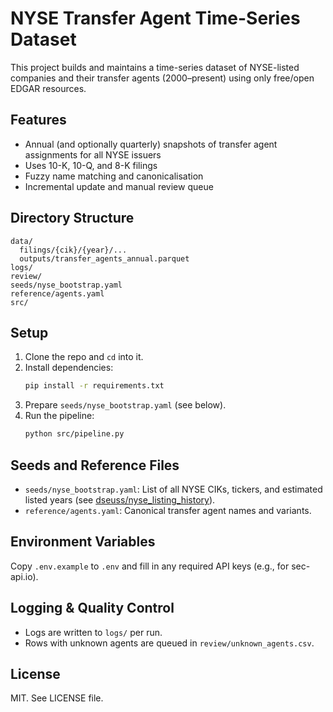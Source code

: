 # NYSE Transfer Agent Time-Series Dataset

This project builds and maintains a time-series dataset of NYSE-listed companies and their transfer agents (2000–present) using only free/open EDGAR resources.

## Features
- Annual (and optionally quarterly) snapshots of transfer agent assignments for all NYSE issuers
- Uses 10-K, 10-Q, and 8-K filings
- Fuzzy name matching and canonicalisation
- Incremental update and manual review queue

## Directory Structure
```
data/
  filings/{cik}/{year}/...
  outputs/transfer_agents_annual.parquet
logs/
review/
seeds/nyse_bootstrap.yaml
reference/agents.yaml
src/
```

## Setup
1. Clone the repo and `cd` into it.
2. Install dependencies:
   ```bash
   pip install -r requirements.txt
   ```
3. Prepare `seeds/nyse_bootstrap.yaml` (see below).
4. Run the pipeline:
   ```bash
   python src/pipeline.py
   ```

## Seeds and Reference Files
- `seeds/nyse_bootstrap.yaml`: List of all NYSE CIKs, tickers, and estimated listed years (see [dseuss/nyse_listing_history](https://github.com/dseuss/nyse_listing_history)).
- `reference/agents.yaml`: Canonical transfer agent names and variants.

## Environment Variables
Copy `.env.example` to `.env` and fill in any required API keys (e.g., for sec-api.io).

## Logging & Quality Control
- Logs are written to `logs/` per run.
- Rows with unknown agents are queued in `review/unknown_agents.csv`.

## License
MIT. See LICENSE file.